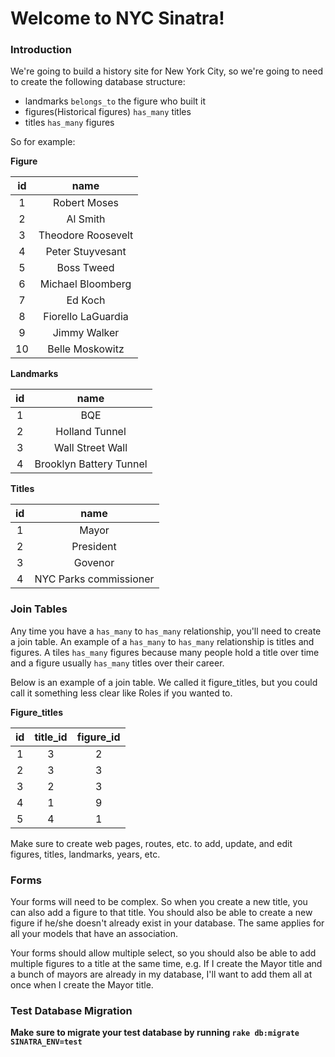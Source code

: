 # Welcome to NYC Sinatra!

### Introduction

We're going to build a history site for New York City, so we're going to need to create the following database structure:

* landmarks `belongs_to` the figure who built it
* figures(Historical figures) `has_many` titles
* titles `has_many` figures

So for example:

**Figure**

| **id**             | **name**          |
|:------------------:|:-----------------:|
| 1                  | Robert Moses      |
| 2                  | Al Smith          |
| 3                  | Theodore Roosevelt|
| 4                  | Peter Stuyvesant  |
| 5                  | Boss Tweed        |
| 6                  | Michael Bloomberg |
| 7                  | Ed Koch           |
| 8                  | Fiorello LaGuardia|
| 9                  | Jimmy Walker      |
| 10                 | Belle Moskowitz   |

**Landmarks**

| **id**             | **name**               |
|:------------------:|:----------------------:|
| 1                  | BQE                    |
| 2                  | Holland Tunnel         |
| 3                  | Wall Street Wall       |
| 4                  | Brooklyn Battery Tunnel|

**Titles**

| **id**             | **name**               |
|:------------------:|:----------------------:|
| 1                  | Mayor                  |
| 2                  | President              |
| 3                  | Govenor                |
| 4                  | NYC Parks commissioner |

### Join Tables

Any time you have a `has_many` to `has_many` relationship, you'll need to create a join table. An example of a `has_many` to `has_many` relationship is titles and figures. A tiles `has_many` figures because many people hold a title over time and a figure usually `has_many` titles over their career.

Below is an example of a join table. We called it figure_titles, but you could call it something less clear like Roles if you wanted to.

**Figure_titles**

| **id**             | **title_id**           | **figure_id** |
|:------------------:|:----------------------:|:-------------:|
| 1                  | 3                      | 2             |
| 2                  | 3                      | 3             |
| 3                  | 2                      | 3             |
| 4                  | 1                      | 9             |
| 5                  | 4                      | 1             |

Make sure to create web pages, routes, etc. to add, update, and edit figures, titles, landmarks, years, etc.

### Forms

Your forms will need to be complex. So when you create a new title, you can also add a figure to that title. You should also be able to create a new figure if he/she doesn't already exist in your database. The same applies for all your models that have an association.

Your forms should allow multiple select, so you should also be able to add multiple figures to a title at the same time, e.g. If I create the Mayor title and a bunch of mayors are already in my database, I'll want to add them all at once when I create the Mayor title.

### Test Database Migration

**Make sure to migrate your test database by running `rake db:migrate SINATRA_ENV=test`**

